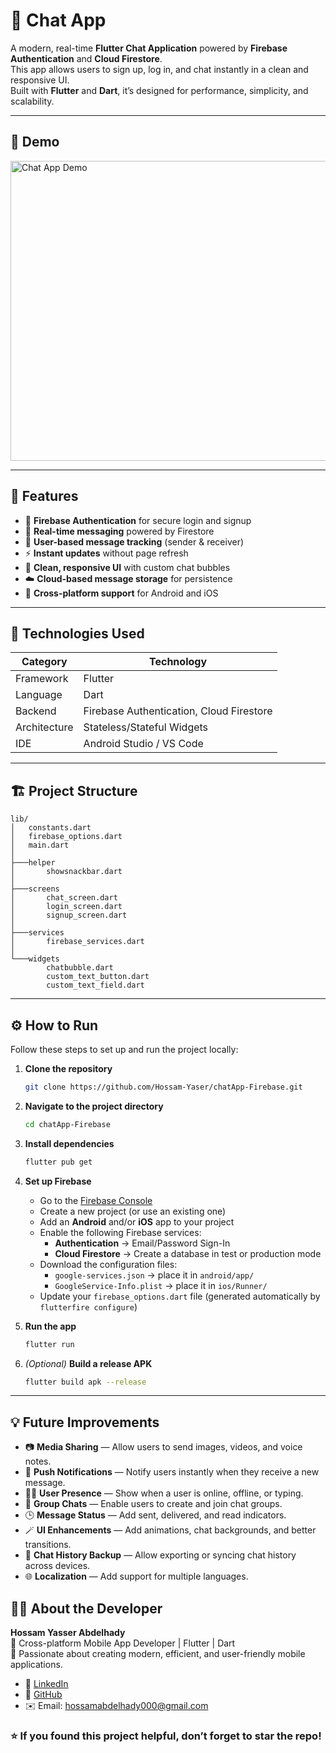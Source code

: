 # 💬 Chat App

A modern, real-time **Flutter Chat Application** powered by **Firebase Authentication** and **Cloud Firestore**.  
This app allows users to sign up, log in, and chat instantly in a clean and responsive UI.  
Built with **Flutter** and **Dart**, it’s designed for performance, simplicity, and scalability.

---

## 🎥 Demo

<img src="demo/demo.gif" width="640" height="480" alt="Chat App Demo" />

---

## 🚀 Features

- 🔐 **Firebase Authentication** for secure login and signup  
- 💬 **Real-time messaging** powered by Firestore  
- 👤 **User-based message tracking** (sender & receiver)  
- ⚡ **Instant updates** without page refresh  
- 🧩 **Clean, responsive UI** with custom chat bubbles  
- ☁️ **Cloud-based message storage** for persistence  
- 📱 **Cross-platform support** for Android and iOS  

---

## 🧠 Technologies Used

| Category | Technology |
|-----------|-------------|
| Framework | Flutter |
| Language | Dart |
| Backend | Firebase Authentication, Cloud Firestore |
| Architecture | Stateless/Stateful Widgets |
| IDE | Android Studio / VS Code |

---

## 🏗️ Project Structure
```
lib/
│   constants.dart
│   firebase_options.dart
│   main.dart
│
├───helper
│       showsnackbar.dart
│
├───screens
│       chat_screen.dart
│       login_screen.dart
│       signup_screen.dart
│
├───services
│       firebase_services.dart
│
└───widgets
        chatbubble.dart
        custom_text_button.dart
        custom_text_field.dart

```

---

## ⚙️ How to Run

Follow these steps to set up and run the project locally:

1. **Clone the repository**
   ```bash
   git clone https://github.com/Hossam-Yaser/chatApp-Firebase.git
   ```

2. **Navigate to the project directory**
   ```bash
   cd chatApp-Firebase
   ```

3. **Install dependencies**
   ```bash
   flutter pub get
   ```

4. **Set up Firebase**
   - Go to the [Firebase Console](https://console.firebase.google.com/)
   - Create a new project (or use an existing one)
   - Add an **Android** and/or **iOS** app to your project  
   - Enable the following Firebase services:
     - **Authentication** → Email/Password Sign-In
     - **Cloud Firestore** → Create a database in test or production mode
   - Download the configuration files:
     - `google-services.json` → place it in `android/app/`
     - `GoogleService-Info.plist` → place it in `ios/Runner/`
   - Update your `firebase_options.dart` file (generated automatically by `flutterfire configure`)

5. **Run the app**
   ```bash
   flutter run
   ```

6. *(Optional)* **Build a release APK**
   ```bash
   flutter build apk --release
   ```


---

## 💡 Future Improvements

- 📷 **Media Sharing** — Allow users to send images, videos, and voice notes.  
- 🔔 **Push Notifications** — Notify users instantly when they receive a new message.  
- 🧍‍♂️ **User Presence** — Show when a user is online, offline, or typing.  
- 💬 **Group Chats** — Enable users to create and join chat groups.  
- 🕒 **Message Status** — Add sent, delivered, and read indicators.  
- 🪄 **UI Enhancements** — Add animations, chat backgrounds, and better transitions.  
- 🧾 **Chat History Backup** — Allow exporting or syncing chat history across devices.  
- 🌐 **Localization** — Add support for multiple languages.
  

## 👨‍💻 About the Developer

**Hossam Yasser Abdelhady**  
📱 Cross-platform Mobile App Developer | Flutter | Dart  
💼 Passionate about creating modern, efficient, and user-friendly mobile applications.  

* 💼 [LinkedIn](https://www.linkedin.com/in/hossam-yasser-abdelhady/)
* 🐙 [GitHub](https://github.com/Hossam-Yaser)
* ✉️ Email: [hossamabdelhady000@gmail.com](hossamabdelhady000@gmail.com)



### ⭐ If you found this project helpful, don’t forget to star the repo!
